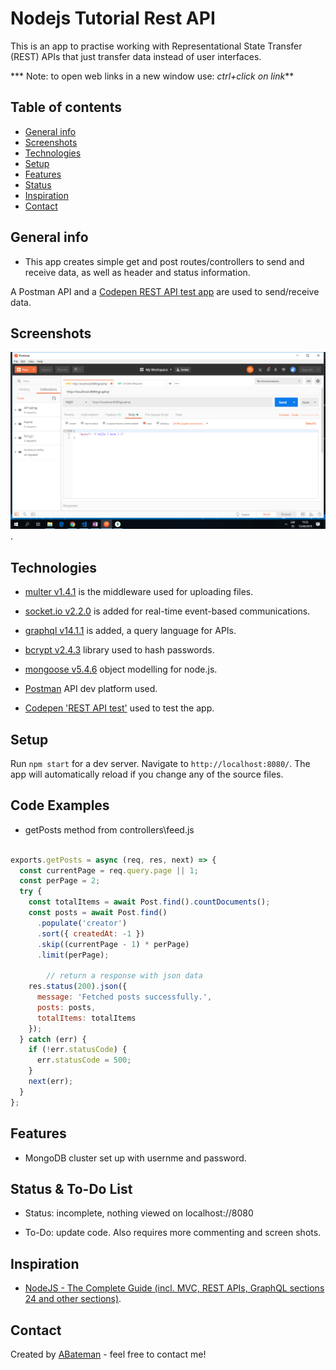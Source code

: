 # Nodejs Tutorial Rest API

This is an app to practise working with Representational State Transfer (REST) APIs that just transfer data instead of user interfaces.

*** Note: to open web links in a new window use: _ctrl+click on link_**

## Table of contents

* [General info](#general-info)
* [Screenshots](#screenshots)
* [Technologies](#technologies)
* [Setup](#setup)
* [Features](#features)
* [Status](#status)
* [Inspiration](#inspiration)
* [Contact](#contact)

## General info

* This app creates simple get and post routes/controllers to send and receive data, as well as header and status information.

A Postman API and a [Codepen REST API test app](https://codepen.io/AndrewJBateman/pen/dwbVaX?editors=0010) are used to send/receive data.

## Screenshots

![Example screenshot](./images/postman.png).

## Technologies

* [multer v1.4.1](https://www.npmjs.com/package/multer) is the middleware used for uploading files.

* [socket.io v2.2.0](https://socket.io/) is added for real-time event-based communications.

* [graphql v14.1.1](https://www.graphql.org/) is added, a query language for APIs.

* [bcrypt v2.4.3](https://www.npmjs.com/package/bcrypt) library used to hash passwords.

* [mongoose v5.4.6](https://mongoosejs.com/) object modelling for node.js.

* [Postman](https://www.getpostman.com/) API dev platform used.

* [Codepen 'REST API test'](https://codepen.io/AndrewJBateman/pen/dwbVaX?editors=1010) used to test the app.

## Setup

Run `npm start` for a dev server. Navigate to `http://localhost:8080/`. The app will automatically reload if you change any of the source files.

## Code Examples

* getPosts method from controllers\feed.js

```javascript

exports.getPosts = async (req, res, next) => {
  const currentPage = req.query.page || 1;
  const perPage = 2;
  try {
    const totalItems = await Post.find().countDocuments();
    const posts = await Post.find()
      .populate('creator')
      .sort({ createdAt: -1 })
      .skip((currentPage - 1) * perPage)
      .limit(perPage);

        // return a response with json data
    res.status(200).json({
      message: 'Fetched posts successfully.',
      posts: posts,
      totalItems: totalItems
    });
  } catch (err) {
    if (!err.statusCode) {
      err.statusCode = 500;
    }
    next(err);
  }
};

```

## Features

* MongoDB cluster set up with usernme and password.

## Status & To-Do List

* Status: incomplete, nothing viewed on localhost://8080

* To-Do: update code. Also requires more commenting and screen shots.

## Inspiration

* [NodeJS - The Complete Guide (incl. MVC, REST APIs, GraphQL sections 24 and other sections)](https://www.udemy.com/nodejs-the-complete-guide/).

## Contact

Created by [ABateman](https://www.andrewbateman.org) - feel free to contact me!
